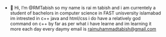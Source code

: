- 👋 Hi, I’m @RMTabish
so my name is rai m tabish and i am currentely a student of bachelors in computer science in FAST unisversity islamabad im intrested in c++ java and html/css
i do have a relatively god command on c++ by far as per what i have learne and im learning it more each day every daymy email is raimuhammadtabish@gmail.com
